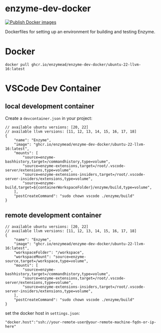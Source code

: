 # enzyme-dev-docker
[![Publish Docker images](https://github.com/tgymnich/enzyme-dev-docker/actions/workflows/docker-publish.yml/badge.svg)](https://github.com/tgymnich/enzyme-dev-docker/actions/workflows/docker-publish.yml)

Dockerfiles for setting up an environment for building and testing Enzyme.

# Docker

```
docker pull ghcr.io/enzymead/enzyme-dev-docker/ubuntu-22-llvm-16:latest
```

# VSCode Dev Container

## local development container

Create a `devcontainer.json` in your project:
```
// available ubuntu versions: [20, 22]
// available llvm versions: [11, 12, 13, 14, 15, 16, 17, 18]
{
    "name": "Enzyme",
    "image": "ghcr.io/enzymead/enzyme-dev-docker/ubuntu-22-llvm-16:latest",
    "mounts": [
        "source=enzyme-bashhistory,target=/commandhistory,type=volume",
        "source=enzyme-extensions,target=/root/.vscode-server/extensions,type=volume",
        "source=enzyme-extensions-insiders,target=/root/.vscode-server-insiders/extensions,type=volume",
        "source=enzyme-build,target=${containerWorkspaceFolder}/enzyme/build,type=volume",
    ],
    "postCreateCommand": "sudo chown vscode ./enzyme/build"
}
```

## remote development container

```
// available ubuntu versions: [20, 22]
// available llvm versions: [11, 12, 13, 14, 15, 16, 17, 18]
{
    "name": "Enzyme",
    "image": "ghcr.io/enzymead/enzyme-dev-docker/ubuntu-22-llvm-16:latest",
    "workspaceFolder": "/workspace",
    "workspaceMount": "source=enzyme-source,target=/workspace,type=volume",
    "mounts": [
        "source=enzyme-bashhistory,target=/commandhistory,type=volume",
        "source=enzyme-extensions,target=/root/.vscode-server/extensions,type=volume",
        "source=enzyme-extensions-insiders,target=/root/.vscode-server-insiders/extensions,type=volume",
    ],
    "postCreateCommand": "sudo chown vscode ./enzyme/build"
}
```

set the docker host in `settings.json`:
```
"docker.host":"ssh://your-remote-user@your-remote-machine-fqdn-or-ip-here"
```
